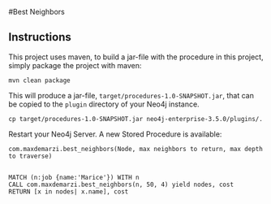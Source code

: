 #Best Neighbors

Instructions
------------ 

This project uses maven, to build a jar-file with the procedure in this
project, simply package the project with maven:

    mvn clean package

This will produce a jar-file, `target/procedures-1.0-SNAPSHOT.jar`,
that can be copied to the `plugin` directory of your Neo4j instance.

    cp target/procedures-1.0-SNAPSHOT.jar neo4j-enterprise-3.5.0/plugins/.
    

Restart your Neo4j Server. A new Stored Procedure is available:

    com.maxdemarzi.best_neighbors(Node, max neighbors to return, max depth to traverse)
    
    
    MATCH (n:job {name:'Marice'}) WITH n
    CALL com.maxdemarzi.best_neighbors(n, 50, 4) yield nodes, cost
    RETURN [x in nodes| x.name], cost